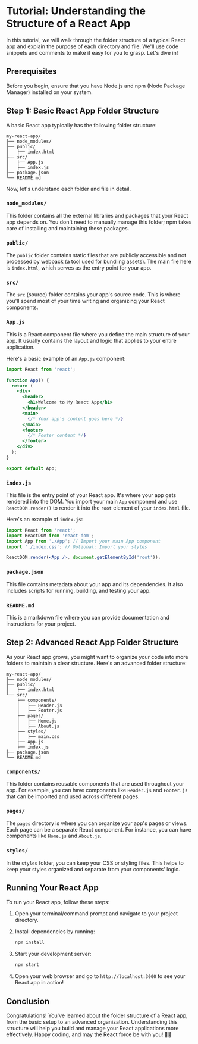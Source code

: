 # Tutorial: Understanding the Structure of a React App

In this tutorial, we will walk through the folder structure of a typical React app and explain the purpose of each directory and file. We'll use code snippets and comments to make it easy for you to grasp. Let's dive in!

## Prerequisites

Before you begin, ensure that you have Node.js and npm (Node Package Manager) installed on your system.

## Step 1: Basic React App Folder Structure

A basic React app typically has the following folder structure:

```
my-react-app/
├── node_modules/
├── public/
│   ├── index.html
├── src/
│   ├── App.js
│   ├── index.js
├── package.json
└── README.md
```

Now, let's understand each folder and file in detail.

### `node_modules/`

This folder contains all the external libraries and packages that your React app depends on. You don't need to manually manage this folder; npm takes care of installing and maintaining these packages.

### `public/`

The `public` folder contains static files that are publicly accessible and not processed by webpack (a tool used for bundling assets). The main file here is `index.html`, which serves as the entry point for your app.

### `src/`

The `src` (source) folder contains your app's source code. This is where you'll spend most of your time writing and organizing your React components.

### `App.js`

This is a React component file where you define the main structure of your app. It usually contains the layout and logic that applies to your entire application.

Here's a basic example of an `App.js` component:

```jsx
import React from 'react';

function App() {
  return (
    <div>
      <header>
        <h1>Welcome to My React App</h1>
      </header>
      <main>
        {/* Your app's content goes here */}
      </main>
      <footer>
        {/* Footer content */}
      </footer>
    </div>
  );
}

export default App;
```

### `index.js`

This file is the entry point of your React app. It's where your app gets rendered into the DOM. You import your main `App` component and use `ReactDOM.render()` to render it into the `root` element of your `index.html` file.

Here's an example of `index.js`:

```jsx
import React from 'react';
import ReactDOM from 'react-dom';
import App from './App'; // Import your main App component
import './index.css'; // Optional: Import your styles

ReactDOM.render(<App />, document.getElementById('root'));
```

### `package.json`

This file contains metadata about your app and its dependencies. It also includes scripts for running, building, and testing your app.

### `README.md`

This is a markdown file where you can provide documentation and instructions for your project.

## Step 2: Advanced React App Folder Structure

As your React app grows, you might want to organize your code into more folders to maintain a clear structure. Here's an advanced folder structure:

```
my-react-app/
├── node_modules/
├── public/
│   ├── index.html
└── src/
    ├── components/
    │   ├── Header.js
    │   ├── Footer.js
    ├── pages/
    │   ├── Home.js
    │   ├── About.js
    ├── styles/
    │   ├── main.css
    ├── App.js
    ├── index.js
├── package.json
└── README.md
```

### `components/`

This folder contains reusable components that are used throughout your app. For example, you can have components like `Header.js` and `Footer.js` that can be imported and used across different pages.

### `pages/`

The `pages` directory is where you can organize your app's pages or views. Each page can be a separate React component. For instance, you can have components like `Home.js` and `About.js`.

### `styles/`

In the `styles` folder, you can keep your CSS or styling files. This helps to keep your styles organized and separate from your components' logic.

## Running Your React App

To run your React app, follow these steps:

1. Open your terminal/command prompt and navigate to your project directory.

2. Install dependencies by running:

   ```bash
   npm install
   ```

3. Start your development server:

   ```bash
   npm start
   ```

4. Open your web browser and go to `http://localhost:3000` to see your React app in action!

## Conclusion

Congratulations! You've learned about the folder structure of a React app, from the basic setup to an advanced organization. Understanding this structure will help you build and manage your React applications more effectively. Happy coding, and may the React force be with you! 🚀🌟